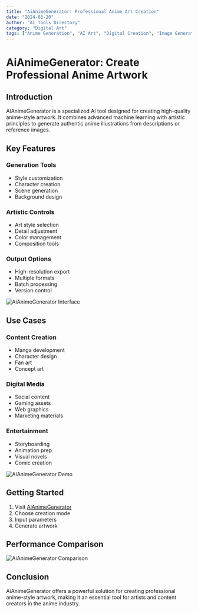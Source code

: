 ```yaml
---
title: "AiAnimeGenerator: Professional Anime Art Creation"
date: "2024-03-20"
author: "AI Tools Directory"
category: "Digital Art"
tags: ["Anime Generation", "AI Art", "Digital Creation", "Image Generation"]
---
```


# AiAnimeGenerator: Create Professional Anime Artwork

## Introduction

AiAnimeGenerator is a specialized AI tool designed for creating high-quality anime-style artwork. It combines advanced machine learning with artistic principles to generate authentic anime illustrations from descriptions or reference images.

## Key Features

### Generation Tools
- Style customization
- Character creation
- Scene generation
- Background design

### Artistic Controls
- Art style selection
- Detail adjustment
- Color management
- Composition tools

### Output Options
- High-resolution export
- Multiple formats
- Batch processing
- Version control

![AiAnimeGenerator Interface](/imgs/aianime-generator/interface.jpg)

## Use Cases

### Content Creation
- Manga development
- Character design
- Fan art
- Concept art

### Digital Media
- Social content
- Gaming assets
- Web graphics
- Marketing materials

### Entertainment
- Storyboarding
- Animation prep
- Visual novels
- Comic creation

![AiAnimeGenerator Demo](/imgs/aianime-generator/demo.jpg)

## Getting Started

1. Visit [AiAnimeGenerator](https://aianime-generator.com)
2. Choose creation mode
3. Input parameters
4. Generate artwork

## Performance Comparison

![AiAnimeGenerator Comparison](/imgs/aianime-generator/comparison.jpg)

## Conclusion

AiAnimeGenerator offers a powerful solution for creating professional anime-style artwork, making it an essential tool for artists and content creators in the anime industry. 